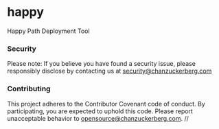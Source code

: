 # happy
Happy Path Deployment Tool

### Security

Please note: If you believe you have found a security issue, please responsibly disclose by contacting us at security@chanzuckerberg.com

### Contributing

This project adheres to the Contributor Covenant code of conduct. By participating, you are expected to uphold this code. Please report unacceptable behavior to opensource@chanzuckerberg.com.
//
